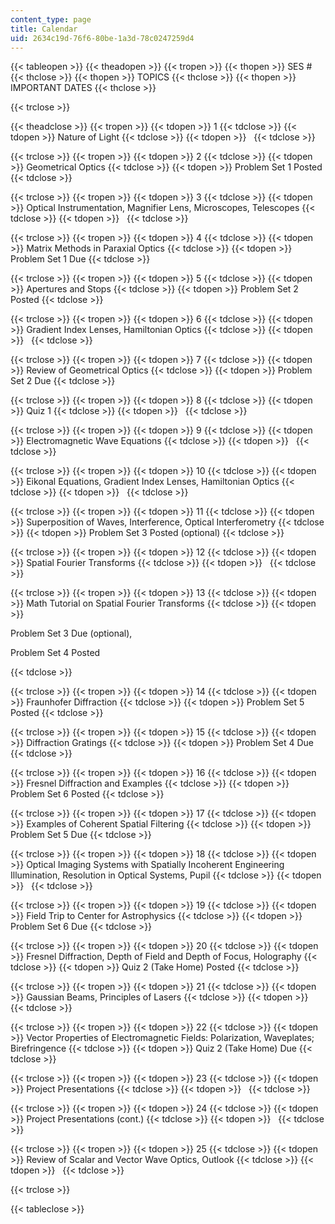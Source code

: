 ```yaml
---
content_type: page
title: Calendar
uid: 2634c19d-76f6-80be-1a3d-78c0247259d4
---
```


{{< tableopen >}}
{{< theadopen >}}
{{< tropen >}}
{{< thopen >}}
SES #
{{< thclose >}}
{{< thopen >}}
TOPICS
{{< thclose >}}
{{< thopen >}}
IMPORTANT DATES
{{< thclose >}}

{{< trclose >}}

{{< theadclose >}}
{{< tropen >}}
{{< tdopen >}}
1
{{< tdclose >}}
{{< tdopen >}}
Nature of Light
{{< tdclose >}}
{{< tdopen >}}
 
{{< tdclose >}}

{{< trclose >}}
{{< tropen >}}
{{< tdopen >}}
2
{{< tdclose >}}
{{< tdopen >}}
Geometrical Optics
{{< tdclose >}}
{{< tdopen >}}
Problem Set 1 Posted
{{< tdclose >}}

{{< trclose >}}
{{< tropen >}}
{{< tdopen >}}
3
{{< tdclose >}}
{{< tdopen >}}
Optical Instrumentation, Magnifier Lens, Microscopes, Telescopes
{{< tdclose >}}
{{< tdopen >}}
 
{{< tdclose >}}

{{< trclose >}}
{{< tropen >}}
{{< tdopen >}}
4
{{< tdclose >}}
{{< tdopen >}}
Matrix Methods in Paraxial Optics
{{< tdclose >}}
{{< tdopen >}}
Problem Set 1 Due
{{< tdclose >}}

{{< trclose >}}
{{< tropen >}}
{{< tdopen >}}
5
{{< tdclose >}}
{{< tdopen >}}
Apertures and Stops
{{< tdclose >}}
{{< tdopen >}}
Problem Set 2 Posted
{{< tdclose >}}

{{< trclose >}}
{{< tropen >}}
{{< tdopen >}}
6
{{< tdclose >}}
{{< tdopen >}}
Gradient Index Lenses, Hamiltonian Optics
{{< tdclose >}}
{{< tdopen >}}
 
{{< tdclose >}}

{{< trclose >}}
{{< tropen >}}
{{< tdopen >}}
7
{{< tdclose >}}
{{< tdopen >}}
Review of Geometrical Optics
{{< tdclose >}}
{{< tdopen >}}
Problem Set 2 Due
{{< tdclose >}}

{{< trclose >}}
{{< tropen >}}
{{< tdopen >}}
8
{{< tdclose >}}
{{< tdopen >}}
Quiz 1
{{< tdclose >}}
{{< tdopen >}}
 
{{< tdclose >}}

{{< trclose >}}
{{< tropen >}}
{{< tdopen >}}
9
{{< tdclose >}}
{{< tdopen >}}
Electromagnetic Wave Equations
{{< tdclose >}}
{{< tdopen >}}
 
{{< tdclose >}}

{{< trclose >}}
{{< tropen >}}
{{< tdopen >}}
10
{{< tdclose >}}
{{< tdopen >}}
Eikonal Equations, Gradient Index Lenses, Hamiltonian Optics
{{< tdclose >}}
{{< tdopen >}}
 
{{< tdclose >}}

{{< trclose >}}
{{< tropen >}}
{{< tdopen >}}
11
{{< tdclose >}}
{{< tdopen >}}
Superposition of Waves, Interference, Optical Interferometry
{{< tdclose >}}
{{< tdopen >}}
Problem Set 3 Posted (optional)
{{< tdclose >}}

{{< trclose >}}
{{< tropen >}}
{{< tdopen >}}
12
{{< tdclose >}}
{{< tdopen >}}
Spatial Fourier Transforms
{{< tdclose >}}
{{< tdopen >}}
 
{{< tdclose >}}

{{< trclose >}}
{{< tropen >}}
{{< tdopen >}}
13
{{< tdclose >}}
{{< tdopen >}}
Math Tutorial on Spatial Fourier Transforms
{{< tdclose >}}
{{< tdopen >}}


Problem Set 3 Due (optional),

Problem Set 4 Posted


{{< tdclose >}}

{{< trclose >}}
{{< tropen >}}
{{< tdopen >}}
14
{{< tdclose >}}
{{< tdopen >}}
Fraunhofer Diffraction
{{< tdclose >}}
{{< tdopen >}}
Problem Set 5 Posted
{{< tdclose >}}

{{< trclose >}}
{{< tropen >}}
{{< tdopen >}}
15
{{< tdclose >}}
{{< tdopen >}}
Diffraction Gratings
{{< tdclose >}}
{{< tdopen >}}
Problem Set 4 Due
{{< tdclose >}}

{{< trclose >}}
{{< tropen >}}
{{< tdopen >}}
16
{{< tdclose >}}
{{< tdopen >}}
Fresnel Diffraction and Examples
{{< tdclose >}}
{{< tdopen >}}
Problem Set 6 Posted
{{< tdclose >}}

{{< trclose >}}
{{< tropen >}}
{{< tdopen >}}
17
{{< tdclose >}}
{{< tdopen >}}
Examples of Coherent Spatial Filtering
{{< tdclose >}}
{{< tdopen >}}
Problem Set 5 Due
{{< tdclose >}}

{{< trclose >}}
{{< tropen >}}
{{< tdopen >}}
18
{{< tdclose >}}
{{< tdopen >}}
Optical Imaging Systems with Spatially Incoherent Engineering Illumination, Resolution in Optical Systems, Pupil
{{< tdclose >}}
{{< tdopen >}}
 
{{< tdclose >}}

{{< trclose >}}
{{< tropen >}}
{{< tdopen >}}
19
{{< tdclose >}}
{{< tdopen >}}
Field Trip to Center for Astrophysics
{{< tdclose >}}
{{< tdopen >}}
Problem Set 6 Due
{{< tdclose >}}

{{< trclose >}}
{{< tropen >}}
{{< tdopen >}}
20
{{< tdclose >}}
{{< tdopen >}}
Fresnel Diffraction, Depth of Field and Depth of Focus, Holography
{{< tdclose >}}
{{< tdopen >}}
Quiz 2 (Take Home) Posted
{{< tdclose >}}

{{< trclose >}}
{{< tropen >}}
{{< tdopen >}}
21
{{< tdclose >}}
{{< tdopen >}}
Gaussian Beams, Principles of Lasers
{{< tdclose >}}
{{< tdopen >}}
 
{{< tdclose >}}

{{< trclose >}}
{{< tropen >}}
{{< tdopen >}}
22
{{< tdclose >}}
{{< tdopen >}}
Vector Properties of Electromagnetic Fields: Polarization, Waveplates; Birefringence
{{< tdclose >}}
{{< tdopen >}}
Quiz 2 (Take Home) Due
{{< tdclose >}}

{{< trclose >}}
{{< tropen >}}
{{< tdopen >}}
23
{{< tdclose >}}
{{< tdopen >}}
Project Presentations
{{< tdclose >}}
{{< tdopen >}}
 
{{< tdclose >}}

{{< trclose >}}
{{< tropen >}}
{{< tdopen >}}
24
{{< tdclose >}}
{{< tdopen >}}
Project Presentations (cont.)
{{< tdclose >}}
{{< tdopen >}}
 
{{< tdclose >}}

{{< trclose >}}
{{< tropen >}}
{{< tdopen >}}
25
{{< tdclose >}}
{{< tdopen >}}
Review of Scalar and Vector Wave Optics, Outlook
{{< tdclose >}}
{{< tdopen >}}
 
{{< tdclose >}}

{{< trclose >}}

{{< tableclose >}}